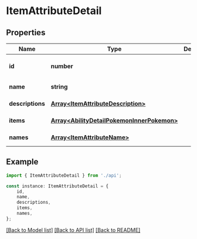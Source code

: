 # ItemAttributeDetail


## Properties

Name | Type | Description | Notes
------------ | ------------- | ------------- | -------------
**id** | **number** |  | [readonly] [default to undefined]
**name** | **string** |  | [default to undefined]
**descriptions** | [**Array&lt;ItemAttributeDescription&gt;**](ItemAttributeDescription.md) |  | [default to undefined]
**items** | [**Array&lt;AbilityDetailPokemonInnerPokemon&gt;**](AbilityDetailPokemonInnerPokemon.md) |  | [default to undefined]
**names** | [**Array&lt;ItemAttributeName&gt;**](ItemAttributeName.md) |  | [default to undefined]

## Example

```typescript
import { ItemAttributeDetail } from './api';

const instance: ItemAttributeDetail = {
    id,
    name,
    descriptions,
    items,
    names,
};
```

[[Back to Model list]](../README.md#documentation-for-models) [[Back to API list]](../README.md#documentation-for-api-endpoints) [[Back to README]](../README.md)

